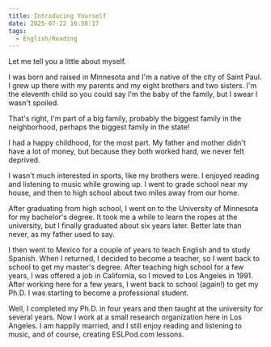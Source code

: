 ```yaml
---
title: Introducing Yourself
date: 2025-07-22 16:58:17
tags:
  - English/Reading
---
```

Let me tell you a little about myself.

I was born and raised in Minnesota and I'm a native of the city of Saint Paul. I grew up there with my parents and my eight brothers and two sisters. I'm the eleventh child so you could say I'm the baby of the family, but I swear I wasn't spoiled.

That's right, I'm part of a big family, probably the biggest family in the neighborhood, perhaps the biggest family in the state!

I had a happy childhood, for the most part. My father and mother didn't have a lot of money, but because they both worked hard, we never felt deprived.

I wasn't much interested in sports, like my brothers were. I enjoyed reading and listening to music while growing up. I went to grade school near my house, and then to high school about two miles away from our home.

After graduating from high school, I went on to the University of Minnesota for my bachelor's degree. It took me a while to learn the ropes at the university, but I finally graduated about six years later. Better late than never, as my father used to say.

I then went to Mexico for a couple of years to teach English and to study Spanish. When I returned, I decided to become a teacher, so I went back to school to get my master's degree. After teaching high school for a few years, I was offered a job in California, so I moved to Los Angeles in 1991. After working here for a few years, I went back to school (again!) to get my Ph.D. I was starting to become a professional student.

Well, I completed my Ph.D. in four years and then taught at the university for several years. Now I work at a small research organization here in Los Angeles. I am happily married, and I still enjoy reading and listening to music, and of course, creating ESLPod.com lessons.
